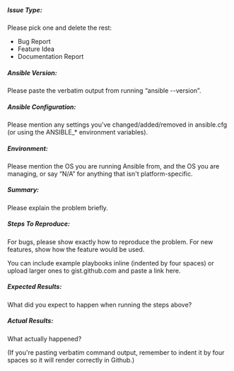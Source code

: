 ##### Issue Type:

Please pick one and delete the rest:
 - Bug Report
 - Feature Idea
 - Documentation Report

##### Ansible Version:

Please paste the verbatim output from running “ansible --version”.

##### Ansible Configuration:

Please mention any settings you've changed/added/removed in ansible.cfg
(or using the ANSIBLE_* environment variables).

##### Environment:

Please mention the OS you are running Ansible from, and the OS you are
managing, or say “N/A” for anything that isn't platform-specific.

##### Summary:

Please explain the problem briefly.

##### Steps To Reproduce:

For bugs, please show exactly how to reproduce the problem. For new
features, show how the feature would be used.

You can include example playbooks inline (indented by four spaces) or
upload larger ones to gist.github.com and paste a link here.

##### Expected Results:

What did you expect to happen when running the steps above?

##### Actual Results:

What actually happened?

(If you're pasting verbatim command output, remember to indent it by
four spaces so it will render correctly in Github.)
